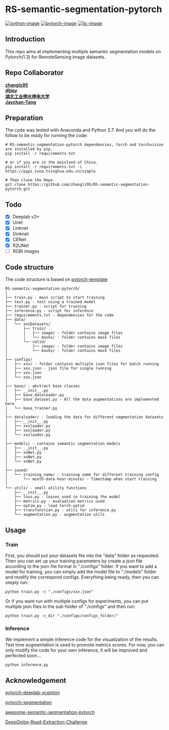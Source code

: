 # RS-semantic-segmentation-pytorch

[![python-image]][python-url]
[![pytorch-image]][pytorch-url]
[![lic-image]][lic-url]


## Introduction
This repo aims at implementing multiple semantic segmentation models on Pytorch(1.3) for RemoteSensing image datasets.

## Repo Collaborator
**[zhanglz95](https://github.com/zhanglz95)**   
**[dljjqy](https://github.com/dljjqy)**   
**[湖北工业停水停电大学](https://github.com/864546664)**   
**[Jaychan-Tang](https://github.com/Jaychan-Tang)**

## Preparation
The code was tested with Anaconda and Python 3.7. And you will do the follow to be ready for running the code:
```
# RS-semantic-segmentation-pytorch dependencies, torch and torchvision are installed by pip.
pip install -r requirements.txt

# or if you are in the mainland of China.
pip install -r requirements.txt -i https://pypi.tuna.tsinghua.edu.cn/simple

# Then clone the Repo
git clone https://github.com/zhanglz95/RS-semantic-segmentation-pytorch.git
```

## Todo
- [X] Deeplab v3+
- [X] Unet
- [X] Linknet
- [X] Dinknet
- [X] CENet
- [X] R2UNet
- [ ] RGBI images

## Code structure
The code structure is based on [pytorch-template](https://github.com/victoresque/pytorch-template/blob/master/README.md)
  ```
  RS-semantic-segmentation-pytorch/
  │
  ├── train.py - main script to start training
  ├── test.py - test using a trained model
  ├── trainer.py - script for training  
  ├── inference.py - script for inference
  ├── requirements.txt - dependencies for the code  
  ├── data/
  │   └── xxxDatasets/
  │       ├── train/
  │       │   ├── image/ - folder contains image files
  │       │   └── masks/ - folder contains mask files
  │       └── valid/
  │           ├── image/ - folder contains image files
  │           └── masks/ - folder contains mask files  
  │
  ├── configs/
  │   ├── xxx/ - folder contains multiple json files for batch running
  │   ├── xxx.json - json file for single running
  │   ├── xxx.json
  │   └── xxx.json    
  │
  ├── base/ - abstract base classes
  │   ├── __init__.py  
  │   ├── base_dataloader.py
  │   ├── base_dataset.py - All the data augmentations are implemented here
  │   └── base_trainer.py
  │
  ├── dataloader/ - loading the data for different segmentation datasets
  │   ├── __init__.py 
  │   ├── xxxloader.py
  │   ├── xxxloader.py
  │   └── xxxloader.py
  │
  ├── models/ - contains semantic segmentation models
  │   ├── __init__.py
  │   ├── xxNet.py
  │   ├── xxNet.py
  │   └── xxNet.py
  │
  ├── saved/
  │   └── training_name/ - training name for different training config
  │       └── month-date-hour-minute/ - Timestamp when start training
  │  
  └── utils/ - small utility functions
      ├── __init__.py
      ├── loss.py - losses used in training the model
      ├── metrics.py - evaluation metrics used
      ├── optim.py - load torch.optim
      ├── transfunction.py - utils for inference.py
      └── augmentation.py - augmentation utils
  ```


## Usage
### Train
First, you should put your datasets file into the "data" folder as requested. Then you can set up your training parameters by create a json file according to the json file format in "./configs" folder. If you want to add a model for training, you can simply add the model file to "./models" folder and modify the correspond configs. Everything being ready, then you can simply run:
```
python train.py -c "./configs/xxx.json"
```
Or if you want run with multiple configs for experiments, you can put multiple json files in the sub-folder of "./configs" and then run:
```
python train.py -c_dir "./configs/configs_folder/"
```
### Inference
We implement a simple inference code for the visualization of the results. Test time augmentation is used to promote metrics scores. For now, you can only modify the code for your own inference, it will be improved and perfected soon...
```
python inference.py
```

## Acknowledgement
[pytorch-deeplab-xception](https://github.com/jfzhang95/pytorch-deeplab-xception)

[pytorch-segmentation](https://github.com/yassouali/pytorch_segmentation)

[awesome-semantic-segmentation-pytorch](https://github.com/Tramac/awesome-semantic-segmentation-pytorch)

[DeepGlobe-Road-Extraction-Challenge](https://github.com/zlkanata/DeepGlobe-Road-Extraction-Challenge)

[python-image]: https://img.shields.io/badge/Python-3.x-ff69b4.svg
[python-url]: https://www.python.org/
[pytorch-image]: https://img.shields.io/badge/PyTorch-1.3-2BAF2B.svg
[pytorch-url]: https://pytorch.org/
[lic-image]: https://img.shields.io/badge/Apache-2.0-blue.svg
[lic-url]: #
